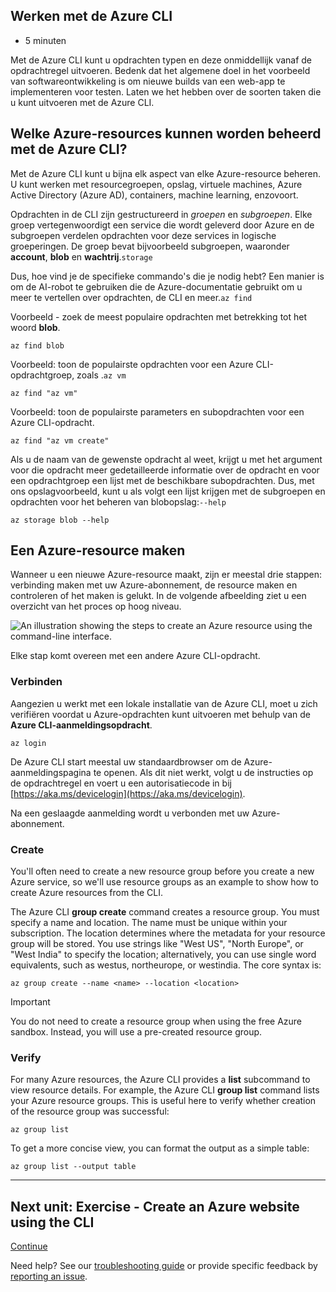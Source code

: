 ## Werken met de Azure CLI

- 5 minuten

Met de Azure CLI kunt u opdrachten typen en deze onmiddellijk vanaf de opdrachtregel uitvoeren. Bedenk dat het algemene doel in het voorbeeld van softwareontwikkeling is om nieuwe builds van een web-app te implementeren voor testen. Laten we het hebben over de soorten taken die u kunt uitvoeren met de Azure CLI.

## Welke Azure-resources kunnen worden beheerd met de Azure CLI?

Met de Azure CLI kunt u bijna elk aspect van elke Azure-resource beheren. U kunt werken met resourcegroepen, opslag, virtuele machines, Azure Active Directory (Azure AD), containers, machine learning, enzovoort.

Opdrachten in de CLI zijn gestructureerd in _groepen_ en _subgroepen_. Elke groep vertegenwoordigt een service die wordt geleverd door Azure en de subgroepen verdelen opdrachten voor deze services in logische groeperingen. De groep bevat bijvoorbeeld subgroepen, waaronder **account**, **blob** en **wachtrij**.`storage`

Dus, hoe vind je de specifieke commando's die je nodig hebt? Een manier is om de AI-robot te gebruiken die de Azure-documentatie gebruikt om u meer te vertellen over opdrachten, de CLI en meer.`az find`

Voorbeeld - zoek de meest populaire opdrachten met betrekking tot het woord **blob**.

```
az find blob
```

Voorbeeld: toon de populairste opdrachten voor een Azure CLI-opdrachtgroep, zoals .`az vm`

```
az find "az vm"
```

Voorbeeld: toon de populairste parameters en subopdrachten voor een Azure CLI-opdracht.

```
az find "az vm create"
```

Als u de naam van de gewenste opdracht al weet, krijgt u met het argument voor die opdracht meer gedetailleerde informatie over de opdracht en voor een opdrachtgroep een lijst met de beschikbare subopdrachten. Dus, met ons opslagvoorbeeld, kunt u als volgt een lijst krijgen met de subgroepen en opdrachten voor het beheren van blobopslag:`--help`

```
az storage blob --help
```

## Een Azure-resource maken

Wanneer u een nieuwe Azure-resource maakt, zijn er meestal drie stappen: verbinding maken met uw Azure-abonnement, de resource maken en controleren of het maken is gelukt. In de volgende afbeelding ziet u een overzicht van het proces op hoog niveau.

![An illustration showing the steps to create an Azure resource using the command-line interface.](Work%20with%20the%20Azure%20CLI%20-%20Learn%20%20Microsoft%20Docs/media4-create-resources-overview.png)

Elke stap komt overeen met een andere Azure CLI-opdracht.

### Verbinden

Aangezien u werkt met een lokale installatie van de Azure CLI, moet u zich verifiëren voordat u Azure-opdrachten kunt uitvoeren met behulp van de **Azure CLI-aanmeldingsopdracht**.

```
az login
```

De Azure CLI start meestal uw standaardbrowser om de Azure-aanmeldingspagina te openen. Als dit niet werkt, volgt u de instructies op de opdrachtregel en voert u een autorisatiecode in bij [https://aka.ms/devicelogin](https://aka.ms/devicelogin).

Na een geslaagde aanmelding wordt u verbonden met uw Azure-abonnement.

### Create

You'll often need to create a new resource group before you create a new Azure service, so we'll use resource groups as an example to show how to create Azure resources from the CLI.

The Azure CLI **group create** command creates a resource group. You must specify a name and location. The name must be unique within your subscription. The location determines where the metadata for your resource group will be stored. You use strings like "West US", "North Europe", or "West India" to specify the location; alternatively, you can use single word equivalents, such as westus, northeurope, or westindia. The core syntax is:

```
az group create --name <name> --location <location>
```

Important

You do not need to create a resource group when using the free Azure sandbox. Instead, you will use a pre-created resource group.

### Verify

For many Azure resources, the Azure CLI provides a **list** subcommand to view resource details. For example, the Azure CLI **group list** command lists your Azure resource groups. This is useful here to verify whether creation of the resource group was successful:

```
az group list
```

To get a more concise view, you can format the output as a simple table:

```
az group list --output table
```

___

## Next unit: Exercise - Create an Azure website using the CLI

[Continue](https://docs.microsoft.com/en-us/learn/modules/control-azure-services-with-cli/5-exercise-create-website-using-the-cli/)

Need help? See our [troubleshooting guide](https://docs.microsoft.com/en-us/learn/support/troubleshooting?uid=learn.control-azure-services-with-cli.4-work-with-the-cli&documentId=48fd4bcd-d5b8-38e4-1e06-e122d1e91a57&versionIndependentDocumentId=5d11169e-5774-d236-2d82-08d547a3a5a7&contentPath=%2FMicrosoftDocs%2Flearn-pr%2Fblob%2Flive%2Flearn-pr%2Fazure%2Fcontrol-azure-services-with-cli%2F4-work-with-the-cli.yml&url=https%3A%2F%2Fdocs.microsoft.com%2Fen-us%2Flearn%2Fmodules%2Fcontrol-azure-services-with-cli%2F4-work-with-the-cli&author=dbradish) or provide specific feedback by [reporting an issue](https://docs.microsoft.com/en-us/learn/support/troubleshooting?uid=learn.control-azure-services-with-cli.4-work-with-the-cli&documentId=48fd4bcd-d5b8-38e4-1e06-e122d1e91a57&versionIndependentDocumentId=5d11169e-5774-d236-2d82-08d547a3a5a7&contentPath=%2FMicrosoftDocs%2Flearn-pr%2Fblob%2Flive%2Flearn-pr%2Fazure%2Fcontrol-azure-services-with-cli%2F4-work-with-the-cli.yml&url=https%3A%2F%2Fdocs.microsoft.com%2Fen-us%2Flearn%2Fmodules%2Fcontrol-azure-services-with-cli%2F4-work-with-the-cli&author=dbradish#report-feedback).
